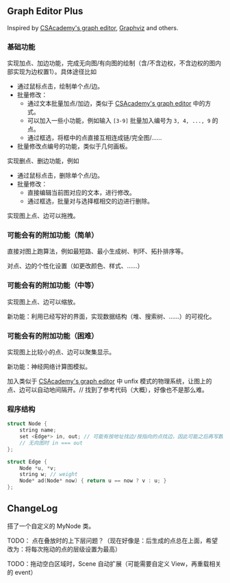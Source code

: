 ## Graph Editor Plus

Inspired by [CSAcademy's graph editor](https://csacademy.com/app/graph_editor/), [Graphviz](https://graphviz.org/) and others.

### 基础功能

实现加点、加边功能，完成无向图/有向图的绘制（含/不含边权，不含边权的图内部实现为边权置1）。具体途径比如

- 通过鼠标点击，绘制单个点/边。
- 批量修改：
  - 通过文本批量加点/加边，类似于 [CSAcademy's graph editor](https://csacademy.com/app/graph_editor/) 中的方式。
  - 可以加入一些小功能，例如输入 `[3-9]` 批量加入编号为 `3, 4, ..., 9` 的点。
  - 通过框选，将框中的点直接互相连成链/完全图/……
- 批量修改点编号的功能，类似于几何画板。

实现删点、删边功能，例如

- 通过鼠标点击，删除单个点/边。
- 批量修改：
  - 直接编辑当前图对应的文本，进行修改。
  - 通过框选，批量对与选择框相交的边进行删除。

实现图上点、边可以拖拽。

### 可能会有的附加功能（简单）

直接对图上跑算法，例如最短路、最小生成树、判环、拓扑排序等。

对点、边的个性化设置（如更改颜色、样式、……）

### 可能会有的附加功能（中等）

实现图上点、边可以缩放。

新功能：利用已经写好的界面，实现数据结构（堆、搜索树、……）的可视化。

### 可能会有的附加功能（困难）

实现图上比较小的点、边可以聚集显示。

新功能：神经网络计算图模拟。

加入类似于 [CSAcademy's graph editor](https://csacademy.com/app/graph_editor/) 中 unfix 模式的物理系统，让图上的点、边可以自动地间隔开。// 找到了参考代码（大概），好像也不是那么难。

### 程序结构

```cpp
struct Node {
    string name;
    set <Edge*> in, out; // 可能有按地址找边/按指向的点找边，因此可能之后再写数据结构
    // 无向图时 in === out
};
```

```cpp
struct Edge {
    Node *u, *v;
    string w; // weight
    Node* ad(Node* now) { return u == now ? v : u; }
};
```

## ChangeLog

搭了一个自定义的 MyNode 类。

TODO： 点在叠放时的上下层问题？（现在好像是：后生成的点总在上面，希望改为：将每次拖动的点的层级设置为最高）

TODO：拖动空白区域时，Scene 自动扩展（可能需要自定义 View，再重载相关的 event）

